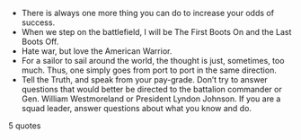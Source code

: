  - There is always one more thing you can do to increase your odds of success.
 - When we step on the battlefield, I will be The First Boots On and the Last Boots Off.
 - Hate war, but love the American Warrior.
 - For a sailor to sail around the world, the thought is just, sometimes, too much. Thus, one simply goes from port to port in the same direction.
 - Tell the Truth, and speak from your pay-grade. Don’t try to answer questions that would better be directed to the battalion commander or Gen. William Westmoreland or President Lyndon Johnson. If you are a squad leader, answer questions about what you know and do.

5 quotes